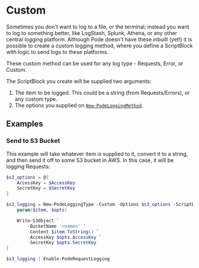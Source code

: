 # Custom

Sometimes you don't want to log to a file, or the terminal; instead you want to log to something better, like LogStash, Splunk, Athena, or any other central logging platform. Although Pode doesn't have these inbuilt (yet!) it is possible to create a custom logging method, where you define a ScriptBlock with logic to send logs to these platforms.

These custom method can be used for any log type - Requests, Error, or Custom.

The ScriptBlock you create will be supplied two arguments:

1. The item to be logged. This could be a string (from Requests/Errors), or any custom type.
2. The options you supplied on [`New-PodeLoggingMethod`](../../../../../Functions/Logging/New-PodeLoggingMethod).

## Examples

### Send to S3 Bucket

This example will take whatever item is supplied to it, convert it to a string, and then send it off to some S3 bucket in AWS. In this case, it will be logging Requests:

```powershell
$s3_options = @{
    AccessKey = $AccessKey
    SecretKey = $SecretKey
}

$s3_logging = New-PodeLoggingType -Custom -Options $s3_options -ScriptBlock {
    param($item, $opts)

    Write-S3Object `
        -BucketName '<name>' `
        -Content $item.ToString() `
        -AccessKey $opts.AccessKey `
        -SecretKey $opts.SecretKey
}

$s3_logging | Enable-PodeRequestLogging
```
